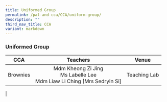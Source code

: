 ```yaml
---
title: Uniformed Group
permalink: /pal-and-cca/CCA/uniform-group/
description: ""
third_nav_title: CCA
variant: markdown
---
```

### Uniformed Group

| CCA | Teachers | Venue |
|:---:|:---:|:---:|
| Brownies | Mdm Kheong Zi Jing <br>Ms Labelle Lee<br> Mdm Liaw Li Ching [Mrs Sedryln Si]  | Teaching Lab |
|